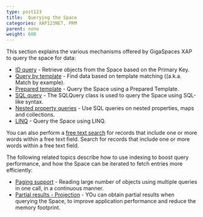 ```yaml
---
type: post123
title:  Querying the Space
categories: XAP123NET, PRM
parent: none
weight: 600
---
```






This section explains the various mechanisms offered by GigaSpaces XAP to query the space for data:

- [ID query](./query-by-id.html) - Retrieve objects from the Space based on the Primary Key.
- [Query by template](./query-template-matching.html) - Find data based on template matching ((a.k.a. Match by example).
- [Prepared template](./query-prepared-template.html) - Query the Space using a Prepared Template.
- [SQL query](./query-sql.html) - The SQLQuery class is used to query the Space using SQL-like syntax.
- [Nested property queries](./query-nested-properties.html) - Use SQL queries on nested properties, maps and collections.
- [LINQ](./query-linq.html) - Query the Space using LINQ.

You can also perform a [free text search](./query-free-text-search.html) for records that include one or more words within a free text field.
Search for records that include one or more words within a free text field.

The following related topics describe how to use indexing to boost query performance, and how the Space can be iterated to fetch entries more efficiently:

- [Paging support](./query-paging-support.html) - Reading large number of objects using multiple queries in one call, in a continuous manner.
- [Partial results - Projection](./query-partial-results.html) - YOu can obtain partial results when querying the Space, to improve application performance and reduce the memory footprint.

